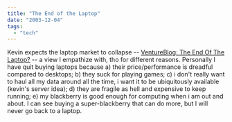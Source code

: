 ```yaml
---
title: "The End of the Laptop"
date: "2003-12-04"
tags: 
  - "tech"
---
```


Kevin expects the laptop market to collapse -- [VentureBlog: The End Of The Laptop?](http://www.ventureblog.com/articles/indiv/2003/000212.html "VentureBlog: The End Of The Laptop?") -- a view I empathize with, tho for different reasons. Personally I have quit buying laptops because a) their price/performance is dreadful compared to desktops; b) they suck for playing games; c) i don't really want to haul all my data around all the time, i want it to be ubiquitously available (kevin's server idea); d) they are fragile as hell and expensive to keep running; e) my blackberry is good enough for computing when i am out and about. I can see buying a super-blackberry that can do more, but I will never go back to a laptop.
